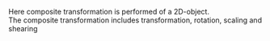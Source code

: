 Here composite transformation is performed of a 2D-object. <br>
The composite transformation includes transformation, rotation, scaling and shearing
